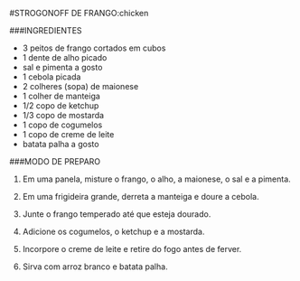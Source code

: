  #STROGONOFF DE FRANGO:chicken

 ###INGREDIENTES
 - 3 peitos de frango cortados em cubos
 - 1 dente de alho picado
 - sal e pimenta a gosto
 - 1 cebola picada
 - 2 colheres (sopa) de maionese
 - 1 colher de manteiga
 - 1/2 copo de ketchup
 - 1/3 copo de mostarda
 - 1 copo de cogumelos
 - 1 copo de creme de leite
 - batata palha a gosto

 ###MODO DE PREPARO

 1. Em uma panela, misture o frango, o alho, a maionese, o sal e a pimenta.

 2. Em uma frigideira grande, derreta a manteiga e doure a cebola.

 3. Junte o frango temperado até que esteja dourado.

 4. Adicione os cogumelos, o ketchup e a mostarda.

 5. Incorpore o creme de leite e retire do fogo antes de ferver.

 6. Sirva com arroz branco e batata palha.
